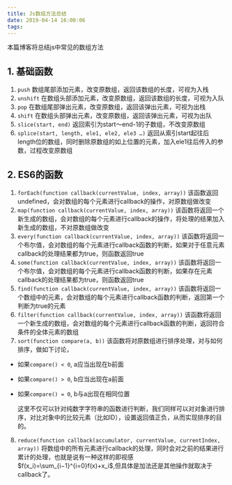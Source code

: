 ```yaml
---
title: Js数组方法总结
date: 2019-04-14 16:00:06
tags:
---
```


本篇博客将总结js中常见的数组方法
<!--more-->

## 1. 基础函数

1. `push`
数组尾部添加元素，改变原数组，返回该数组的长度，可视为入栈
2. `unshift`
在数组头部添加元素，改变原数组，返回该数组的长度，可视为入队
3. `pop`
在数组尾部弹出元素，改变原数组，返回该弹出元素，可视为出栈
4. `shift`
在数组头部弹出元素，改变原数组，返回该弹出元素，可视为出队
5. `slice(start, end)`
返回索引为start～end-1的子数组，不改变原数组
6. `splice(start, length, ele1, ele2, ele3 …)`
返回从索引start起往后length位的数组，同时删除原数组的如上位置的元素，加入ele1往后传入的参数，过程改变原数组

## 2. ES6的函数

1. `forEach(function callback(currentValue, index, array))`
该函数返回undefined，会对数组的每个元素进行callback的操作，对原数组做改变
2. `map(function callback(currentValue, index, array))`
该函数将返回一个新生成的数组，会对数组的每个元素进行callback的操作，将处理的结果加入新生成的数组，不对原数组做改变
3. `every(function callback(currentValue, index, array))`
该函数将返回一个布尔值，会对数组的每个元素进行callback函数的判断，如果对于任意元素callback的处理结果都为true，则函数返回true
4. `some(function callback(currentValue, index, array))`
该函数将返回一个布尔值，会对数组的每个元素进行callback函数的判断，如果存在元素callback的处理结果都为true，则函数返回true
5. `find(function callback(currentValue, index, array))`
该函数将返回一个数组中的元素，会对数组的每个元素进行callback函数的判断，返回第一个判断为true的元素
6. `filter(function callback(currentValue, index, array))`
该函数将返回一个新生成的数组，会对数组的每个元素进行callback函数的判断，返回符合条件的全体元素的数组
7. `sort(function compare(a, b))`
该函数将对原数组进行排序处理，对与如何排序，做如下讨论，

- 如果`compare() < 0`, a应当出现在b前面
- 如果`compare() > 0`, b应当出现在a前面
- 如果`compare() = 0`, b与a出现在相同位置

    这里不仅可以针对纯数字字符串的函数进行判断，我们同样可以对对象进行排序，对比对象中的比较元素（比如ID），设置返回值正负，从而实现排序的目的。

8. `reduce(function callback(accumulator, currentValue, currentIndex, array))` 将数组中的所有元素进行callback的处理，同时会对之前的结果进行累计的处理，也就是说有一种这样的即视感$f(x_i)=\sum_{i−1}^{i=0}f(x)+x_i$,但具体是加法还是其他操作就取决于callback了。
